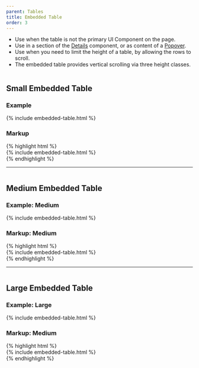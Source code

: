 ```yaml
---
parent: Tables
title: Embedded Table
order: 3
---
```

<ul>
  <li>Use when the table is not the primary UI Component on the page.</li>
  <li>Use in a section of the <a href="#details">Details</a> component, or as content of a <a href="#popover">Popover</a>.</li>
  <li>Use when you need to limit the height of a table, by allowing the rows to scroll.</li>
  <li>The embedded table provides vertical scrolling via three height classes.</li>
</ul>
<div style="overflow: hidden">
  <h2>Small Embedded Table</h2>
  <div class="rs-pull-left" style="width:28em; margin-right: 2em;">
    <h3>Example</h3>
    <div class="rs-embedded-list-table-wrapper rs-embedded-small">{% include embedded-table.html %}</div>
  </div>
  <div class="rs-pull-left"><h3>Markup</h3>
    {% highlight html %}<div class="rs-embedded-list-table-wrapper rs-embedded-small">
  {% include embedded-table.html %}
</div>{% endhighlight %}</div>
</div>
<hr>
<div style="overflow: hidden">
  <h2>Medium Embedded Table</h2>
  <div class="rs-pull-left" style="width:28em; margin-right: 2em;">
    <h3>Example: Medium</h3><div class="rs-embedded-list-table-wrapper rs-embedded-medium">{% include embedded-table.html %}</div>
  </div>
  <div class="rs-pull-left"><h3>Markup: Medium</h3>
    {% highlight html %}<div class="rs-embedded-list-table-wrapper rs-embedded-small">
  {% include embedded-table.html %}
</div>{% endhighlight %}</div>
</div>
<hr>
<div style="overflow: hidden">
  <h2>Large Embedded Table</h2>
  <div class="rs-pull-left" style="width:28em; margin-right: 2em;">
    <h3>Example: Large</h3>
    <div class="rs-embedded-list-table-wrapper rs-embedded-large">{% include embedded-table.html %}</div>
  </div>
  <div class="rs-pull-left"><h3>Markup: Medium</h3>
    {% highlight html %}<div class="rs-embedded-list-table-wrapper rs-embedded-small">
  {% include embedded-table.html %}
</div>{% endhighlight %}</div>
</div>